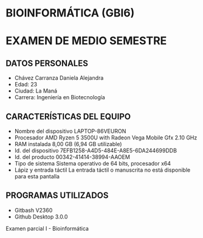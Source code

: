 # BIOINFORMÁTICA (GBI6)

# EXAMEN DE MEDIO SEMESTRE
## DATOS PERSONALES
- Chávez Carranza Daniela Alejandra
- Edad: 23
- Ciudad: La Maná
- Carrera: Ingeniería en Biotecnología

## CARACTERÍSTICAS DEL EQUIPO
- Nombre del dispositivo LAPTOP-86VEURON
- Procesador AMD Ryzen 5 3500U with Radeon Vega Mobile Gfx 2.10 GHz
- RAM instalada 8,00 GB (6,94 GB utilizable)
- Id. del dispositivo 7EFB1258-A4D5-484E-A8E5-6DA244699DDB
- Id. del producto 00342-41414-38994-AAOEM
- Tipo de sistema Sistema operativo de 64 bits, procesador x64
- Lápiz y entrada táctil La entrada táctil o manuscrita no está disponible para esta pantalla

## PROGRAMAS UTILIZADOS 
- Gitbash V2360 
- Github Desktop 3.0.0

Examen parcial I - Bioinformática
